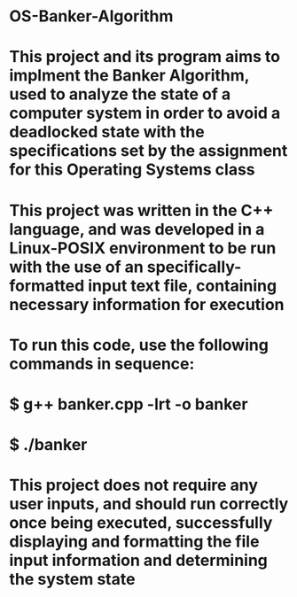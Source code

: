 # OS-Banker-Algorithm

#

# This project and its program aims to implment the Banker Algorithm, used to analyze the state of a computer system in order to avoid a deadlocked state with the specifications set by the assignment for this Operating Systems class

#

# This project was written in the C++ language, and was developed in a Linux-POSIX environment to be run with the use of an specifically-formatted input text file, containing necessary information for execution

#

# To run this code, use the following commands in sequence:

# $ g++ banker.cpp -lrt -o banker

# $ ./banker

#

# This project does not require any user inputs, and should run correctly once being executed, successfully displaying and formatting the file input information and determining the system state
